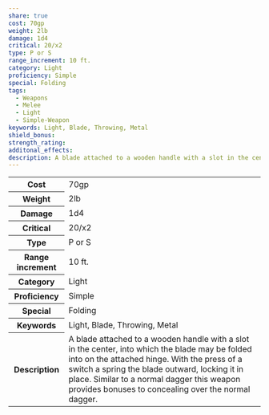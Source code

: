 ```yaml
---
share: true
cost: 70gp
weight: 2lb
damage: 1d4
critical: 20/x2
type: P or S
range_increment: 10 ft.
category: Light
proficiency: Simple
special: Folding
tags:
  - Weapons
  - Melee
  - Light
  - Simple-Weapon
keywords: Light, Blade, Throwing, Metal
shield_bonus: 
strength_rating: 
additonal_effects: 
description: A blade attached to a wooden handle with a slot in the center, into which the blade may be folded into on the attached hinge. With the press of a switch a spring the blade outward, locking it in place. Similar to a normal dagger this weapon provides bonuses to concealing over the normal dagger.
---
```

<p><span dir="ltr" style="overflow-x: auto;"><table><tbody><tr><th dir="ltr">Cost</th><td dir="ltr">70gp</td></tr><tr><th dir="ltr">Weight</th><td dir="ltr">2lb</td></tr><tr><th dir="ltr">Damage</th><td dir="ltr">1d4</td></tr><tr><th dir="ltr">Critical</th><td dir="ltr">20/x2</td></tr><tr><th dir="ltr">Type</th><td dir="ltr">P or S</td></tr><tr><th dir="ltr">Range increment</th><td dir="ltr">10 ft.</td></tr><tr><th dir="ltr">Category</th><td dir="ltr">Light</td></tr><tr><th dir="ltr">Proficiency</th><td dir="ltr">Simple</td></tr><tr><th dir="ltr">Special</th><td dir="ltr">Folding</td></tr><tr><th dir="ltr">Keywords</th><td dir="ltr">Light, Blade, Throwing, Metal</td></tr><tr><th dir="ltr">Description</th><td dir="ltr">A blade attached to a wooden handle with a slot in the center, into which the blade may be folded into on the attached hinge. With the press of a switch a spring the blade outward, locking it in place. Similar to a normal dagger this weapon provides bonuses to concealing over the normal dagger.</td></tr></tbody></table></span></p>

